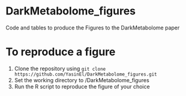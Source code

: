 # DarkMetabolome_figures

Code and tables to produce the Figures to the DarkMetabolome paper


# To reproduce a figure

1. Clone the repository using `git clone https://github.com/YasinEl/DarkMetabolome_figures.git`
2. Set the working directory to /DarkMetabolome_figures
3. Run the R script to reproduce the figure of your choice
